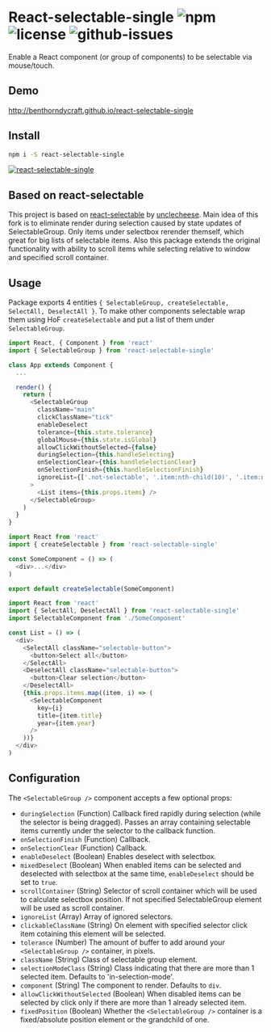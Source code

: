 # React-selectable-single ![npm](https://img.shields.io/npm/v/react-selectable-single.svg) ![license](https://img.shields.io/npm/l/react-selectable-single.svg) ![github-issues](https://img.shields.io/github/issues/benthorndycraft/react-selectable-single.svg)

Enable a React component (or group of components) to be selectable via mouse/touch.

## Demo

http://benthorndycraft.github.io/react-selectable-single

## Install

```sh
npm i -S react-selectable-single
```

[![react-selectable-single](https://nodei.co/npm/react-selectable-single.png?downloads=true&downloadRank=true&stars=true)](https://nodei.co/npm/react-selectable-single/)

## Based on react-selectable
This project is based on [react-selectable](https://github.com/unclecheese/react-selectable) by [unclecheese](https://github.com/unclecheese).
Main idea of this fork is to eliminate render during selection caused by state updates of SelectableGroup. Only items under selectbox rerender themself, which great for big lists of selectable items. Also this package extends the original functionality with ability to scroll items while selecting relative to window and specified scroll container.

## Usage

Package exports 4 entities `{ SelectableGroup, createSelectable, SelectAll, DeselectAll }`.
To make other components selectable wrap them using HoF `createSelectable` and put a list of them under `SelectableGroup`.

```js
import React, { Component } from 'react'
import { SelectableGroup } from 'react-selectable-single'

class App extends Component {
  ...

  render() {
    return (
      <SelectableGroup
        className="main"
        clickClassName="tick"
        enableDeselect
        tolerance={this.state.tolerance}
        globalMouse={this.state.isGlobal}
        allowClickWithoutSelected={false}
        duringSelection={this.handleSelecting}
        onSelectionClear={this.handleSelectionClear}
        onSelectionFinish={this.handleSelectionFinish}
        ignoreList={['.not-selectable', '.item:nth-child(10)', '.item:nth-child(27)']}
      >
        <List items={this.props.items} />
      </SelectableGroup>
    )
  }
}
```

```js
import React from 'react'
import { createSelectable } from 'react-selectable-single'

const SomeComponent = () => (
  <div>...</div>
)

export default createSelectable(SomeComponent)
```

```js
import React from 'react'
import { SelectAll, DeselectAll } from 'react-selectable-single'
import SelectableComponent from './SomeComponent'

const List = () => (
  <div>
    <SelectAll className="selectable-button">
      <button>Select all</button>
    </SelectAll>
    <DeselectAll className="selectable-button">
      <button>Clear selection</button>
    </DeselectAll>
    {this.props.items.map((item, i) => (
      <SelectableComponent
        key={i}
        title={item.title}
        year={item.year}
      />
    ))}
  </div>
)
```
## Configuration

The `<SelectableGroup />` component accepts a few optional props:
* `duringSelection` (Function) Callback fired rapidly during selection (while the selector is being dragged). Passes an array containing selectable items currently under the selector to the callback function.
* `onSelectionFinish` (Function) Callback.
* `onSelectionClear` (Function) Callback.
* `enableDeselect` (Boolean) Enables deselect with selectbox.
* `mixedDeselect` (Boolean) When enabled items can be selected and deselected with selectbox at the same time, `enableDeselect` should be set to `true`.
* `scrollContainer` (String) Selector of scroll container which will be used to calculate selectbox position. If not specified SelectableGroup element will be used as scroll container.
* `ignoreList` (Array) Array of ignored selectors.
* `clickableClassName` (String) On element with specified selector click item cotaining this element will be selected.
* `tolerance` (Number) The amount of buffer to add around your `<SelectableGroup />` container, in pixels.
* `className` (String) Class of selectable group element.
* `selectionModeClass` (String) Class indicating that there are more than 1 selected item. Defaults to 'in-selection-mode'.
* `component` (String) The component to render. Defaults to `div`.
* `allowClickWithoutSelected` (Boolean) When disabled items can be selected by click only if there are more than 1 already selected item.
* `fixedPosition` (Boolean) Whether the `<SelectableGroup />` container is a fixed/absolute position element or the grandchild of one.
